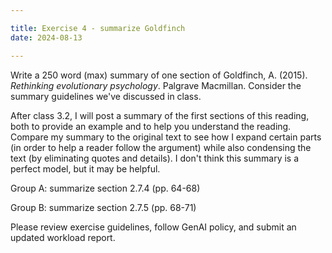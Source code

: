 ```yaml
---

title: Exercise 4 - summarize Goldfinch
date: 2024-08-13

---
```

Write a 250 word (max) summary of one section of Goldfinch, A. (2015). _Rethinking evolutionary psychology_. Palgrave Macmillan. Consider the summary guidelines we've discussed in class.

After class 3.2, I will post a summary of the first sections of this reading, both to provide an example and to help you understand the reading. Compare my summary to the original text to see how I expand certain parts (in order to help a reader follow the argument) while also condensing the text (by eliminating quotes and details). I don't think this summary is a perfect model, but it may be helpful.

Group A: summarize section 2.7.4 (pp. 64-68)

Group B: summarize section 2.7.5 (pp. 68-71)

Please review exercise guidelines, follow GenAI policy, and submit an updated workload report.

<!-- Frome e.g. Goldfinch summary, early sections

Goldfinch suggests that evolutionary psychology is potentially useful for generating hypotheses to explain organisms' traits. The method is to think of selection pressures as "problems" that can decrease an organism's reproductive fitness and variations in traits as potential "solutions" to those problems that increase reproductive fitness (i.e., allow an organism to reproduce its genes at a higher rate). These problems and solutions can be proposed as testable hypotheses. Goldfinch then describes several objections to this method that many scholars have found to be sufficient reasons to reject evolutionary psychology.

2.7.1 No Stable Problems Objection

Goldfinch asks questions that challenge a certain evolutionary model in which stable environments are said to pose problems for species. Those species solve those problems by evolving traits that better match the stable environments in ways that increase their reproductive fitness. According to Goldfinch, Sterenly challenges this model by arguing that environments actually contain no stable problems. Sterenly argues that species' changing traits also change the environment in which the species evolve. Thus, Sterenly argues, environments contain only dynamic problems, not stable problems as assumed by evolutionary psychology.

2.7.2 The Fine Grain Problem

Even if there are stable problems that evolution can solve, Goldfinch notes, it is not clear how we decide what counts as one problem vs. several problems. He describes Sterenly and Griffiths' "grain problem" argument: it is impossible to know how detailed or fine-grained evolutionary problems are. For example, they ask whether mate selection is one problem or several distinct sub-problems, each with their own evolutionary solutions. The inability to offer non-arbitrary way to identify problems, they imply, creates a problem for evolutionary psychology.

2.7.3 No Constraints Objection

Even if we ignore these two objections and assume that we can hypothesize how adaptive solutions might address adaptive problems, Goldfinch asks how we should limit the types of solutions we propose. He notes a long-standing worry that evolutionary psychology has few limits on the types of explanations it offers for how traits might be adaptive since there are so many ways that traits might affect organisms' fitness. -->
